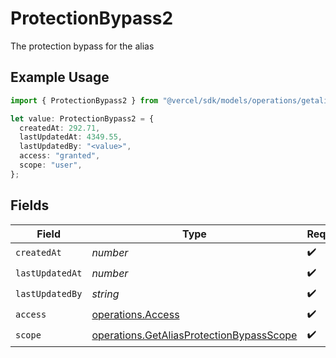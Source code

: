 # ProtectionBypass2

The protection bypass for the alias

## Example Usage

```typescript
import { ProtectionBypass2 } from "@vercel/sdk/models/operations/getalias.js";

let value: ProtectionBypass2 = {
  createdAt: 292.71,
  lastUpdatedAt: 4349.55,
  lastUpdatedBy: "<value>",
  access: "granted",
  scope: "user",
};
```

## Fields

| Field                                                                                                | Type                                                                                                 | Required                                                                                             | Description                                                                                          |
| ---------------------------------------------------------------------------------------------------- | ---------------------------------------------------------------------------------------------------- | ---------------------------------------------------------------------------------------------------- | ---------------------------------------------------------------------------------------------------- |
| `createdAt`                                                                                          | *number*                                                                                             | :heavy_check_mark:                                                                                   | N/A                                                                                                  |
| `lastUpdatedAt`                                                                                      | *number*                                                                                             | :heavy_check_mark:                                                                                   | N/A                                                                                                  |
| `lastUpdatedBy`                                                                                      | *string*                                                                                             | :heavy_check_mark:                                                                                   | N/A                                                                                                  |
| `access`                                                                                             | [operations.Access](../../models/operations/access.md)                                               | :heavy_check_mark:                                                                                   | N/A                                                                                                  |
| `scope`                                                                                              | [operations.GetAliasProtectionBypassScope](../../models/operations/getaliasprotectionbypassscope.md) | :heavy_check_mark:                                                                                   | N/A                                                                                                  |